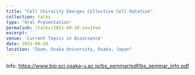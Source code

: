 ```yaml
---
title: "Cell Chirality Emerges Collective Cell Rotation"
collection: talks
type: "Oral Presentation"
permalink: /talks/2021-09-28-invited
excerpt: ''
venue: 'Current Topics in Bioscience'
date: 2021-09-28
location: "Zoom, Osaka University, Osaka, Japan"
---
```


Info: https://www.bio.sci.osaka-u.ac.jp/bs_seminar/pdf/bs_seminar_info.pdf

